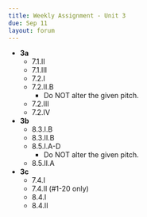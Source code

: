 ```yaml
---
title: Weekly Assignment - Unit 3
due: Sep 11
layout: forum
---
```


- **3a**
    - 7.1.II
    - 7.1.III
    - 7.2.I
    - 7.2.II.B
        - Do NOT alter the given pitch.
    - 7.2.III
    - 7.2.IV
- **3b**
    - 8.3.I.B
    - 8.3.II.B
    - 8.5.I.A-D
        - Do NOT alter the given pitch.
    - 8.5.II.A
- **3c**
    - 7.4.I
    - 7.4.II (#1-20 only)
    - 8.4.I
    - 8.4.II